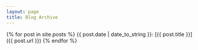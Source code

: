```yaml
---
layout: page
title: Blog Archive
---
```


{% for post in site.posts %}
{{ post.date | date_to_string }}: [{{ post.title }}]({{ post.url }})
{% endfor %}

<style type="text/css">
.display_archive {font-family: arial,verdana; font-size: 12px;}
.campaign {line-height: 125%; margin: 5px;}
</style>
<script language="javascript" src="//dev.us19.list-manage.com/generate-js/?u=60149d3a4251e09f826818ef8&fid=8260&show=10" type="text/javascript"></script>